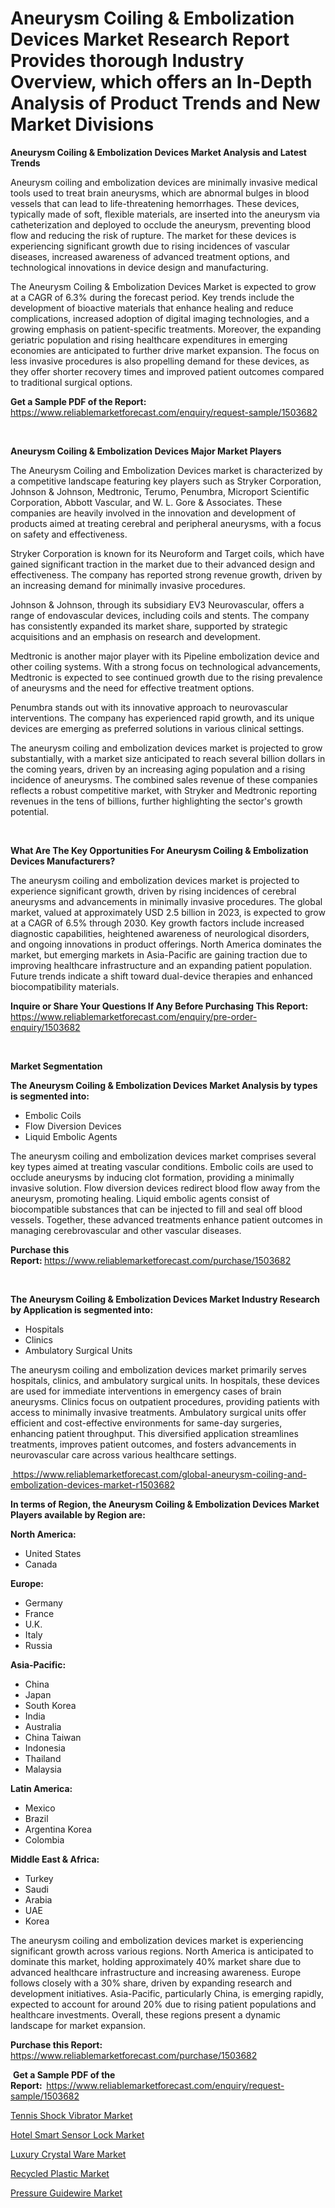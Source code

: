 <p><h1>Aneurysm Coiling & Embolization Devices Market Research Report Provides thorough Industry Overview, which offers an In-Depth Analysis of Product Trends and New Market Divisions</h1></p><p><strong>Aneurysm Coiling & Embolization Devices Market Analysis and Latest Trends</strong></p>
<p><p>Aneurysm coiling and embolization devices are minimally invasive medical tools used to treat brain aneurysms, which are abnormal bulges in blood vessels that can lead to life-threatening hemorrhages. These devices, typically made of soft, flexible materials, are inserted into the aneurysm via catheterization and deployed to occlude the aneurysm, preventing blood flow and reducing the risk of rupture. The market for these devices is experiencing significant growth due to rising incidences of vascular diseases, increased awareness of advanced treatment options, and technological innovations in device design and manufacturing. </p><p>The Aneurysm Coiling & Embolization Devices Market is expected to grow at a CAGR of 6.3% during the forecast period. Key trends include the development of bioactive materials that enhance healing and reduce complications, increased adoption of digital imaging technologies, and a growing emphasis on patient-specific treatments. Moreover, the expanding geriatric population and rising healthcare expenditures in emerging economies are anticipated to further drive market expansion. The focus on less invasive procedures is also propelling demand for these devices, as they offer shorter recovery times and improved patient outcomes compared to traditional surgical options.</p></p>
<p><strong>Get a Sample PDF of the Report:&nbsp;</strong> <a href="https://www.reliablemarketforecast.com/enquiry/request-sample/1503682?utm_campaign=1178&utm_medium=2&utm_source=Github&utm_content=ia&utm_term=27092024&utm_id=aneurysm-coiling-embolization-devices">https://www.reliablemarketforecast.com/enquiry/request-sample/1503682</a></p>
<p>&nbsp;</p>
<p><strong>Aneurysm Coiling & Embolization Devices Major Market Players</strong></p>
<p><p>The Aneurysm Coiling and Embolization Devices market is characterized by a competitive landscape featuring key players such as Stryker Corporation, Johnson & Johnson, Medtronic, Terumo, Penumbra, Microport Scientific Corporation, Abbott Vascular, and W. L. Gore & Associates. These companies are heavily involved in the innovation and development of products aimed at treating cerebral and peripheral aneurysms, with a focus on safety and effectiveness.</p><p>Stryker Corporation is known for its Neuroform and Target coils, which have gained significant traction in the market due to their advanced design and effectiveness. The company has reported strong revenue growth, driven by an increasing demand for minimally invasive procedures.</p><p>Johnson & Johnson, through its subsidiary EV3 Neurovascular, offers a range of endovascular devices, including coils and stents. The company has consistently expanded its market share, supported by strategic acquisitions and an emphasis on research and development.</p><p>Medtronic is another major player with its Pipeline embolization device and other coiling systems. With a strong focus on technological advancements, Medtronic is expected to see continued growth due to the rising prevalence of aneurysms and the need for effective treatment options.</p><p>Penumbra stands out with its innovative approach to neurovascular interventions. The company has experienced rapid growth, and its unique devices are emerging as preferred solutions in various clinical settings.</p><p>The aneurysm coiling and embolization devices market is projected to grow substantially, with a market size anticipated to reach several billion dollars in the coming years, driven by an increasing aging population and a rising incidence of aneurysms. The combined sales revenue of these companies reflects a robust competitive market, with Stryker and Medtronic reporting revenues in the tens of billions, further highlighting the sector's growth potential.</p></p>
<p>&nbsp;</p>
<p><strong>What Are The Key Opportunities For Aneurysm Coiling & Embolization Devices Manufacturers?</strong></p>
<p><p>The aneurysm coiling and embolization devices market is projected to experience significant growth, driven by rising incidences of cerebral aneurysms and advancements in minimally invasive procedures. The global market, valued at approximately USD 2.5 billion in 2023, is expected to grow at a CAGR of 6.5% through 2030. Key growth factors include increased diagnostic capabilities, heightened awareness of neurological disorders, and ongoing innovations in product offerings. North America dominates the market, but emerging markets in Asia-Pacific are gaining traction due to improving healthcare infrastructure and an expanding patient population. Future trends indicate a shift toward dual-device therapies and enhanced biocompatibility materials.</p></p>
<p><strong>Inquire or Share Your Questions If Any Before Purchasing This Report:</strong> <a href="https://www.reliablemarketforecast.com/enquiry/pre-order-enquiry/1503682?utm_campaign=1178&utm_medium=2&utm_source=Github&utm_content=ia&utm_term=27092024&utm_id=aneurysm-coiling-embolization-devices">https://www.reliablemarketforecast.com/enquiry/pre-order-enquiry/1503682</a></p>
<p>&nbsp;</p>
<p><strong>Market Segmentation</strong></p>
<p><strong>The Aneurysm Coiling & Embolization Devices Market Analysis by types is segmented into:</strong></p>
<p><ul><li>Embolic Coils</li><li>Flow Diversion Devices</li><li>Liquid Embolic Agents</li></ul></p>
<p><p>The aneurysm coiling and embolization devices market comprises several key types aimed at treating vascular conditions. Embolic coils are used to occlude aneurysms by inducing clot formation, providing a minimally invasive solution. Flow diversion devices redirect blood flow away from the aneurysm, promoting healing. Liquid embolic agents consist of biocompatible substances that can be injected to fill and seal off blood vessels. Together, these advanced treatments enhance patient outcomes in managing cerebrovascular and other vascular diseases.</p></p>
<p><strong>Purchase this Report:&nbsp;</strong><a href="https://www.reliablemarketforecast.com/purchase/1503682?utm_campaign=1178&utm_medium=2&utm_source=Github&utm_content=ia&utm_term=27092024&utm_id=aneurysm-coiling-embolization-devices">https://www.reliablemarketforecast.com/purchase/1503682</a></p>
<p>&nbsp;</p>
<p><strong>The Aneurysm Coiling & Embolization Devices Market Industry Research by Application is segmented into:</strong></p>
<p><ul><li>Hospitals</li><li>Clinics</li><li>Ambulatory Surgical Units</li></ul></p>
<p><p>The aneurysm coiling and embolization devices market primarily serves hospitals, clinics, and ambulatory surgical units. In hospitals, these devices are used for immediate interventions in emergency cases of brain aneurysms. Clinics focus on outpatient procedures, providing patients with access to minimally invasive treatments. Ambulatory surgical units offer efficient and cost-effective environments for same-day surgeries, enhancing patient throughput. This diversified application streamlines treatments, improves patient outcomes, and fosters advancements in neurovascular care across various healthcare settings.</p></p>
<p><a href="https://www.reliablemarketforecast.com/global-aneurysm-coiling-and-embolization-devices-market-r1503682?utm_campaign=1178&utm_medium=2&utm_source=Github&utm_content=ia&utm_term=27092024&utm_id=aneurysm-coiling-embolization-devices">&nbsp;https://www.reliablemarketforecast.com/global-aneurysm-coiling-and-embolization-devices-market-r1503682</a></p>
<p><strong>In terms of Region, the Aneurysm Coiling & Embolization Devices Market Players available by Region are:</strong></p>
<p>
    <p> <strong> North America: </strong>
        <ul>
            <li>United States</li>
            <li>Canada</li>
        </ul>
        </p> 
    <p> <strong> Europe: </strong>
        <ul>
            <li>Germany</li>
            <li>France</li>
            <li>U.K.</li>
            <li>Italy</li>
            <li>Russia</li>
        </ul>
        </p> 
    <p> <strong> Asia-Pacific: </strong>
        <ul>
            <li>China</li>
            <li>Japan</li>
            <li>South Korea</li>
            <li>India</li>
            <li>Australia</li>
            <li>China Taiwan</li>
            <li>Indonesia</li>
            <li>Thailand</li>
            <li>Malaysia</li>
        </ul>
        </p> 
    <p> <strong> Latin America: </strong>
        <ul>
            <li>Mexico</li>
            <li>Brazil</li>
            <li>Argentina Korea</li>
            <li>Colombia</li>
        </ul>
        </p> 
    <p> <strong> Middle East & Africa: </strong>
        <ul>
            <li>Turkey</li>
            <li>Saudi</li>
            <li>Arabia</li>
            <li>UAE</li>
            <li>Korea</li>
        </ul>
    </p>
    </p>
<p><p>The aneurysm coiling and embolization devices market is experiencing significant growth across various regions. North America is anticipated to dominate this market, holding approximately 40% market share due to advanced healthcare infrastructure and increasing awareness. Europe follows closely with a 30% share, driven by expanding research and development initiatives. Asia-Pacific, particularly China, is emerging rapidly, expected to account for around 20% due to rising patient populations and healthcare investments. Overall, these regions present a dynamic landscape for market expansion.</p></p>
<p><strong>Purchase this Report: </strong><a href="https://www.reliablemarketforecast.com/purchase/1503682?utm_campaign=1178&utm_medium=2&utm_source=Github&utm_content=ia&utm_term=27092024&utm_id=aneurysm-coiling-embolization-devices">https://www.reliablemarketforecast.com/purchase/1503682</a></p>
<p>&nbsp;<strong>Get a Sample PDF of the Report:&nbsp;&nbsp;</strong><a href="https://www.reliablemarketforecast.com/enquiry/request-sample/1503682?utm_campaign=1178&utm_medium=2&utm_source=Github&utm_content=ia&utm_term=27092024&utm_id=aneurysm-coiling-embolization-devices">https://www.reliablemarketforecast.com/enquiry/request-sample/1503682</a></p>
<p><strong></strong></p>
<p><p><a href="https://github.com/ardellegief/Market-Research-Report-List-1/blob/main/tennis-shock-vibrator-market.md?utm_campaign=1178&utm_medium=2&utm_source=Github&utm_content=ia&utm_term=27092024&utm_id=aneurysm-coiling-embolization-devices">Tennis Shock Vibrator Market</a></p><p><a href="https://issuu.com/reportprime-2/docs/hotel-smart-sensor-lock-market-size_52eaa52851c8c2?utm_campaign=1178&utm_medium=2&utm_source=Github&utm_content=ia&utm_term=27092024&utm_id=aneurysm-coiling-embolization-devices">Hotel Smart Sensor Lock Market</a></p><p><a href="https://issuu.com/reportprime-2/docs/luxury-crystal-ware-market-size-203_2fb14b90b07e34?utm_campaign=1178&utm_medium=2&utm_source=Github&utm_content=ia&utm_term=27092024&utm_id=aneurysm-coiling-embolization-devices">Luxury Crystal Ware Market</a></p><p><a href="https://www.linkedin.com/pulse/navigating-recycled-plastic-market-expert-analysis-forecast-ndjdc?trackingId=PSZFuhNXRD%2BX9we3YL4eEA%3D%3D&utm_campaign=1178&utm_medium=2&utm_source=Github&utm_content=ia&utm_term=27092024&utm_id=aneurysm-coiling-embolization-devices">Recycled Plastic Market</a></p><p><a href="https://www.linkedin.com/pulse/pressure-guidewire-industry-analysis-report-its-market-size-1fp0c?trackingId=LxBFe9n%2FT12ECzEt6IJ55Q%3D%3D&utm_campaign=1178&utm_medium=2&utm_source=Github&utm_content=ia&utm_term=27092024&utm_id=aneurysm-coiling-embolization-devices">Pressure Guidewire Market</a></p></p>